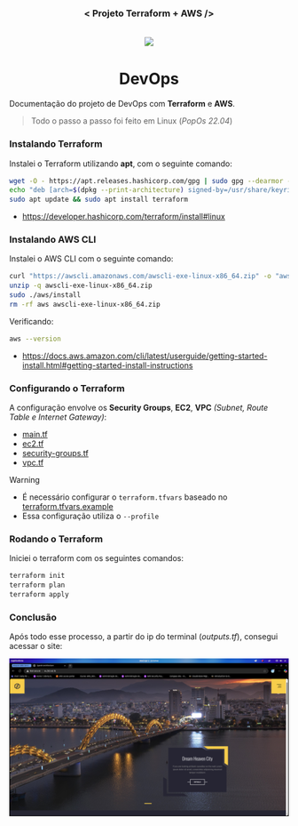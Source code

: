 <h3 align="center">< Projeto Terraform + AWS /></h3>

<div align="center">
  	<br>
    <img src="https://static.wixstatic.com/media/7dea42_a57655ddd6874bb099c143a02aed0dee~mv2.png/v1/fit/w_512,h_137,al_c,q_10,usm_0.66_1.00_0.01,enc_png,quality_high/Logo%20Avanti.png" height="60"/>
    <h1>DevOps</h1>
</div>

Documentação do projeto de DevOps com **Terraform** e **AWS**.

> Todo o passo a passo foi feito em Linux (_PopOs 22.04_)

### Instalando Terraform

Instalei o Terraform utilizando **apt**, com o seguinte comando:

```sh
wget -O - https://apt.releases.hashicorp.com/gpg | sudo gpg --dearmor -o /usr/share/keyrings/hashicorp-archive-keyring.gpg
echo "deb [arch=$(dpkg --print-architecture) signed-by=/usr/share/keyrings/hashicorp-archive-keyring.gpg] https://apt.releases.hashicorp.com $(lsb_release -cs) main" | sudo tee /etc/apt/sources.list.d/hashicorp.list
sudo apt update && sudo apt install terraform
```

- https://developer.hashicorp.com/terraform/install#linux

### Instalando AWS CLI

Instalei o AWS CLI com o seguinte comando:

```sh
curl "https://awscli.amazonaws.com/awscli-exe-linux-x86_64.zip" -o "awscli-exe-linux-x86_64.zip"
unzip -q awscli-exe-linux-x86_64.zip
sudo ./aws/install
rm -rf aws awscli-exe-linux-x86_64.zip
```

Verificando:

```sh
aws --version
```

- https://docs.aws.amazon.com/cli/latest/userguide/getting-started-install.html#getting-started-install-instructions

### Configurando o Terraform

A configuração envolve os **Security Groups**, **EC2**, **VPC** _(Subnet, Route Table e Internet Gateway)_:

- [main.tf](./aws-terraform-projeto/main.tf)
- [ec2.tf](./aws-terraform-projeto/ec2.tf)
- [security-groups.tf](./aws-terraform-projeto/security-groups.tf)
- [vpc.tf](./aws-terraform-projeto/vpc.tf)

> [!WARNING]
>
> - É necessário configurar o `terraform.tfvars` baseado no [terraform.tfvars.example](./aws-terraform-projeto/terraform.tfvars.example)
> - Essa configuração utiliza o `--profile`

### Rodando o Terraform

Iniciei o terraform com os seguintes comandos:

```sh
terraform init
terraform plan
terraform apply
```

### Conclusão

Após todo esse processo, a partir do ip do terminal (_outputs.tf_), consegui acessar o site:

![Site Final](./aws-terraform-projeto/assets/final.png)
